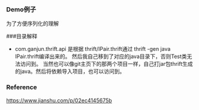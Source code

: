 ### Demo例子
为了方便序列化的理解

###目录解释
+ com.ganjun.thrift.api 是根据 thrift/IPair.thrift通过 thrift -gen java IPair.thrift编译出来的。
然后我自己移到了对应的java目录下，否则Test类无法访问到。
当然也可以像git主页下的那两个项目一样，自己打jar包thrift生成的java。然后将依赖导入项目，也可以访问到。

### Reference
https://www.jianshu.com/p/02ec4145675b
